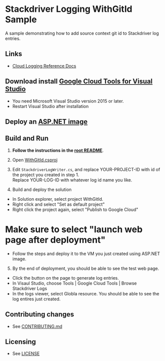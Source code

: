 # Stackdriver Logging WithGitId Sample

A sample demonstrating how to add source context git id to Stackdriver log entries.

## Links

- [Cloud Logging Reference Docs](https://cloud.google.com/logging/docs/)

## Download install [Google Cloud Tools for Visual Studio](https://marketplace.visualstudio.com/items?itemName=GoogleCloudTools.GoogleCloudPlatformExtensionforVisualStudio) 
* You need Microsoft Visual Studio version 2015 or later.
* Restart Visual Studio after installation

## Deploy an [ASP.NET image](https://console.cloud.google.com/launcher/details/click-to-deploy-images/aspnet?_ga=1.162497535.236660576.1482928062)

## Build and Run

1.  **Follow the instructions in the [root README](../../README.md)**.

2.  Open [WithGitId.csproj](LoggingSample.csproj) 

3.  Edit `StackdriverLogWriter.cs`, and replace YOUR-PROJECT-ID with id
    of the project you created in step 1.  
	Replace YOUR-LOG-ID with whatever log id name you like.

4.  Build and deploy the solution
* In Solution explorer, select project WithGitId. 
* Right click and select "Set as default project"
* Right click the project again, select "Publish to Google Cloud" 
 # Make sure to select "launch web page after deployment"
* Follow the steps and deploy it to the VM you just created using ASP.NET image.

5. By the end of deployment, you should be able to see the test web page. 
* Click the button on the page to generate log entries.
* In Visaul Studio, choose Tools | Google Cloud Tools | Browse Stackdriver Logs 
* In the logs viewer, select Globla resource.  You should be able to see the log entires just created.
  
	
## Contributing changes

* See [CONTRIBUTING.md](../../../CONTRIBUTING.md)

## Licensing

* See [LICENSE](../../../LICENSE)
